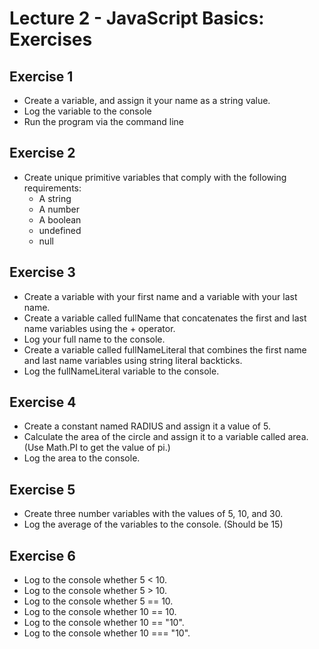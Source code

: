# Lecture 2 - JavaScript Basics: Exercises

## Exercise 1
- Create a variable, and assign it your name as a string value.
- Log the variable to the console
- Run the program via the command line

## Exercise 2

- Create unique primitive variables that comply with the following requirements:
  - A string
  - A number
  - A boolean
  - undefined
  - null

## Exercise 3
- Create a variable with your first name and a variable with your last name.
- Create a variable called fullName that concatenates the first and last name variables using the + operator.
- Log your full name to the console.
- Create a variable called fullNameLiteral that combines the first name and last name variables using string literal backticks.
- Log the fullNameLiteral variable to the console.

## Exercise 4
- Create a constant named RADIUS and assign it a value of 5.
- Calculate the area of the circle and assign it to a variable called area. (Use Math.PI to get the value of pi.)
- Log the area to the console.

## Exercise 5
- Create three number variables with the values of 5, 10, and 30.
- Log the average of the variables to the console. (Should be 15)

## Exercise 6
- Log to the console whether 5 < 10.
- Log to the console whether 5 > 10.
- Log to the console whether 5 == 10.
- Log to the console whether 10 == 10.
- Log to the console whether 10 == "10".
- Log to the console whether 10 === "10".
